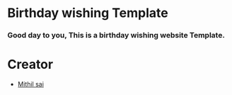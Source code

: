 # Birthday wishing Template
### Good day to you,  This is a birthday wishing website Template.
# Creator
* [Mithil sai](https://github.com/Mithilsai)

